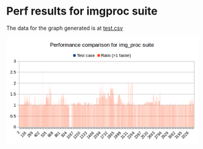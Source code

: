 # Perf results for imgproc suite

The data for the graph generated is at [test.csv](test.csv)

![Results](result.png) 
